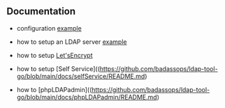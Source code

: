 ## Documentation

- configuration [example](https://github.com/badassops/ldap-tool-go/blob/main/docs/example/config.ini)

- how to setup an LDAP server [example](https://github.com/badassops/ldap-tool-go/blob/main/docs/ldap/README.md)

- how to setup [Let'sEncrypt](https://github.com/badassops/ldap-tool-go/blob/main/docs/letsEncrypt/README.md)

- how to setup [Self Service]((https://github.com/badassops/ldap-tool-go/blob/main/docs/selfService/README.md)

- how to [phpLDAPadmin]((https://github.com/badassops/ldap-tool-go/blob/main/docs/phpLDAPadmin/README.md)

